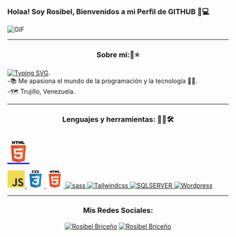  ###   Holaa! Soy Rosibel, Bienvenidos a mi Perfil de GITHUB 💜💻 
 
<img alt="GIF" src="https://i.pinimg.com/originals/d4/7b/ab/d47babc4a6066749430a4a4e3abfd8b4.gif" width = 400/>

<hr>
<h3 align="center">Sobre mi:🙆⭐ </h3>
<p align="center">
 
 [![Typing SVG](https://readme-typing-svg.herokuapp.com?font=Fira+Code&pause=1000&color=4C2CF7&width=435&lines=Ing.+de+Computaci%C3%B3n+)](https://git.io/typing-svg).
 <br>
  -📚 Me apasiona el mundo de la programación y la tecnología 👩‍💻.<br>
  -🗺️ Trujillo, Venezuela.
</p>


<hr>
<!-- LENGUAJES Y HERRAMIENTAS -->
<h3 align="center">Lenguajes y herramientas: 👩‍💻🛠️ </h3>
<p align="center">
 
<code style="background:blue"> <img height="50" src="https://raw.githubusercontent.com/devicons/devicon/master/icons/html5/html5-original-wordmark.svg"> </code>
 
 
<a href="https://developer.mozilla.org/en-US/docs/Web/JavaScript" target="_blank" rel="noreferrer"> <img src="https://raw.githubusercontent.com/devicons/devicon/master/icons/javascript/javascript-original.svg" alt="javascript" width="40" height="40"/> </a> 
<a href="https://www.w3schools.com/css/" target="_blank" rel="noreferrer"> <img src="https://raw.githubusercontent.com/devicons/devicon/master/icons/css3/css3-original-wordmark.svg" alt="css3" width="40" height="40"/> </a>
 <a href="https://www.w3.org/html/" target="_blank" rel="noreferrer"> <img src="https://raw.githubusercontent.com/devicons/devicon/master/icons/html5/html5-original-wordmark.svg" alt="html5" width="40" height="40"/> </a> 
 <a href="https://www.w3schools.com/sass/" target="_blank" rel="noreferrer"> <img src="https://encrypted-tbn0.gstatic.com/images?q=tbn:ANd9GcQ803r_FTGrMlWpKJqOWmQgwv0BkQaDWy8q1Q&s" alt="sass" width="40" height="40"/> </a> 
 <a href="https://tailwindcss.com/" target="_blank" rel="noreferrer"> <img src="https://media.licdn.com/dms/image/D5612AQGgOrcWyxT6fg/article-cover_image-shrink_600_2000/0/1662446193162?e=2147483647&v=beta&t=MUUJpU6L5cULlw5e_0qICQZOiNeFyGCqoOSoCNsIBrg" alt="Tailwindcss" width="40" height="40"/> </a> 
 <a href="https://es.wikipedia.org/wiki/Microsoft_SQL_Server" target="_blank" rel="noreferrer"> <img src="https://encrypted-tbn0.gstatic.com/images?q=tbn:ANd9GcQhlbOxEJasY6gowLU5y2QORuN5JGYxRbqeOg&s" alt="SQLSERVER" width="40" height="40"/> </a> 
<a href="https://ve.wordpress.org/" target="_blank" rel="noreferrer"> <img src="https://encrypted-tbn0.gstatic.com/images?q=tbn:ANd9GcSzAxIzs2yRTPxONA1yBwMZdhkNwlqmIpxFug&s" alt="Wordpress" width="40" height="40"/> </a> 


<hr> 
 
<h3 align="center"> Mis Redes Sociales:</h3>
<p align="center">
<a href="https://www.linkedin.com/in/rosibel-marin%C3%A9-brice%C3%B1o-barreto-0aa774151/" target="blank"><img align="center" src="https://raw.githubusercontent.com/rahuldkjain/github-profile-readme-generator/master/src/images/icons/Social/linked-in-alt.svg" alt="Rosibel Briceño" height="30" width="40" /></a>
<a href="https://instagram.com/Rosibelb95" target="blank"><img align="center" src="https://raw.githubusercontent.com/rahuldkjain/github-profile-readme-generator/master/src/images/icons/Social/instagram.svg" alt="Rosibel Briceño" height="30" width="40" /></a>
</p>




<!--
**rosibelb95/rosibelb95** is a ✨ _special_ ✨ repository because its `README.md` (this file) appears on your GitHub profile.

Here are some ideas to get you started:

- 🔭 I’m currently working on ...
- 🌱 I’m currently learning ...
- 👯 I’m looking to collaborate on ...
- 🤔 I’m looking for help with ...
- 💬 Ask me about ...
- 📫 How to reach me: ...
- 😄 Pronouns: ...
- ⚡ Fun fact: ...
-->
  
